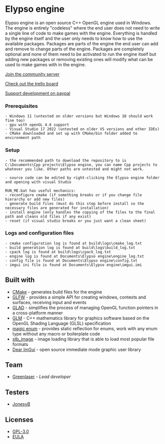 # Elypso engine

Elypso engine is an open source C++ OpenGL engine used in Windows. The engine is entirely "codeless" where the end user does not need to write a single line of code to make games with the engine. Everything is handled by the engine itself and the user only needs to know how to use the available packages. Packages are parts of the engine the end user can add and remove to change parts of the engine. Packages are completely optional and none of them need to be activated to run the engine itself but adding new packages or removing existing ones will modify what can be used to make games with in the engine.

[Join the community server](https://discord.gg/wPYCSSenX2)

[Check out the trello board](https://trello.com/b/hbt6ebCZ/elypso-engine)

[Support development on paypal](https://www.paypal.com/donate/?hosted_button_id=QWG8SAYX5TTP6)

### Prerequisites

```
- Windows 11 (untested on older versions but Windows 10 should work fine too)
- gpu with openGL 4.6 support
- Visual Studio 17 2022 (untested on older VS versions and other IDEs)
- CMake downloaded and set up with CMake/bin folder added to environment path
```

### Setup

```
- the recommended path to download the repository to is C:\Documents\Cpp projects\Elypso engine, you can name Cpp projects to whatever you like. Other paths are untested and might not work.

- source code can be edited by right-clicking the Elypso engine folder and opening with visual Studio

RUN_ME.bat has useful mechanics:
- reconfigure cmake (if something breaks or if you change file hierarchy or add new files)
- generate build files (must do this step before install so the necessary files are generated for installation)
- install engine (only handles the copying of the files to the final path and cleans old files if any exist)
- reset (if visual studio breaks or you just want a clean sheet)
```

### Logs and configuration files

```
- cmake configuration log is found at build\logs\cmake_log.txt
- build generation log is found at build\logs\build_log.txt
- cpack log is found at build\logs\cpack_log.txt
- engine log is found at Documents\Elypso engine\engine_log.txt
- config file is found at Documents\Elypso engine\config.txt
- imgui ini file is found at Documents\Elypso engine\imgui.imi
```

## Built with

* [CMake](https://cmake.org/) - generates build files for the engine
* [GLFW](https://www.glfw.org/) - provides a simple API for creating windows, contexts and surfaces, receiving input and events
* [GLAD](https://glad.dav1d.de/) - simplifies the process of managing OpenGL function pointers in a cross-platform manner
* [GLM](https://github.com/g-truc/glm) - C++ mathematics library for graphics software based on the OpenGL Shading Language (GLSL) specification
* [magic enum](https://github.com/Neargye/magic_enum) - provides static reflection for enums, work with any enum type without any macro or boilerplate code
* [stb_image](https://github.com/nothings/stb/blob/master/stb_image.h) - image loading library that is able to load most popular file formats
* [Dear ImGui](https://github.com/ocornut/imgui) - open source immediate mode graphic user library

## Team

* [Greenlaser](https://github.com/greeenlaser) - *Lead developer*

## Testers

* [JonesyB](https://jonesyb.com/)

## Licenses

* [GPL-3.0](LICENSE.md)
* [EULA](EULA.md)
